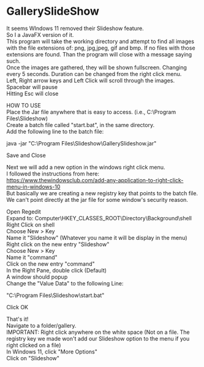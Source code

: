 # GallerySlideShow
It seems WIndows 11 removed their Slideshow feature. <br>
So I a JavaFX version of it.<br>
This program will take the working directory and attempt to find all images with the file extensions of: png, jpg,jpeg, gif and bmp. If no files with those extensions are found. Than the program will close with a message saying such.<br>
Once the images are gathered, they will be shown fullscreen. Changing every 5 seconds. Duration can be changed from the right click menu.<br>
Left, Right arrow keys and Left Click will scroll through the images.<br>
Spacebar will pause<br>
Hitting Esc will close<br>

HOW TO USE<br>
Place the Jar file anywhere that is easy to access. (i.e., C:\Program Files\Slideshow)<br>
Create a batch file called "start.bat", in the same directory.<br>
Add the following line to the batch file: <br>

java -jar "C:\Program Files\Slideshow\GallerySlideshow.jar"<br>

Save and Close<br>

Next we will add a new option in the windows right click menu.<br>
I followed the instructions from here: https://www.thewindowsclub.com/add-any-application-to-right-click-menu-in-windows-10<br>
But basically we are creating a new registry key that points to the batch file. We can't point directly at the jar file for some window's security reason.<br>

Open Regedit<br>
Expand to: Computer\HKEY_CLASSES_ROOT\Directory\Background\shell<br>
Right Click on shell<br>
Choose New > Key<br>
Name it "Slideshow" (Whatever you name it will be display in the menu)<br>
Right click on the new entry "Slideshow"<br>
Choose New > Key<br>
Name it "command"<br>
Click on the new entry "command"<br>
In the Right Pane, double click (Default)<br>
A window should popup<br>
Change the "Value Data" to the following Line:<br>

"C:\Program Files\Slideshow\start.bat"<br>

Click OK<br>

That's it!<br>
Navigate to a folder/gallery. <br>
IMPORTANT: Right click anywhere on the white space (Not on a file. The registry key we made won't add our Slideshow option to the menu if you right clicked on a file)<br>
In Windows 11, click "More Options"<br>
Click on "Slideshow"<br>
